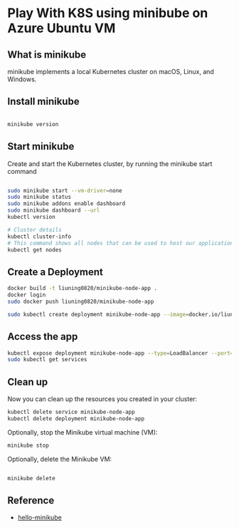 # Play With K8S using minibube on Azure Ubuntu VM

## What is minikube

minikube implements a local Kubernetes cluster on macOS, Linux, and Windows.

## Install minikube

```sh

minikube version

```

## Start minikube

Create and start the Kubernetes cluster, by running the minikube start command

```sh

sudo minikube start --vm-driver=none
sudo minikube status
sudo minikube addons enable dashboard
sudo minikube dashboard --url
kubectl version

# Cluster details
kubectl cluster-info
# This command shows all nodes that can be used to host our applications.
kubectl get nodes

```

## Create a Deployment

```sh
docker build -t liuning0820/minikube-node-app .
docker login
sudo docker push liuning0820/minikube-node-app

sudo kubectl create deployment minikube-node-app --image=docker.io/liuning0820/minikube-node-app

```

## Access the app

```sh
kubectl expose deployment minikube-node-app --type=LoadBalancer --port=8080
sudo kubectl get services
```

## Clean up

Now you can clean up the resources you created in your cluster:

```sh
kubectl delete service minikube-node-app
kubectl delete deployment minikube-node-app
```

Optionally, stop the Minikube virtual machine (VM):

```sh
minikube stop
```

Optionally, delete the Minikube VM:

```sh

minikube delete

```

## Reference

- [hello-minikube](https://kubernetes.io/docs/tutorials/hello-minikube/)
